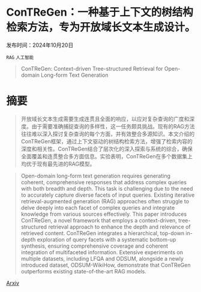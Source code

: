 # ConTReGen：一种基于上下文的树结构检索方法，专为开放域长文本生成设计。

发布时间：2024年10月20日

`RAG` `人工智能`

> ConTReGen: Context-driven Tree-structured Retrieval for Open-domain Long-form Text Generation

# 摘要

> 开放域长文本生成需要生成连贯且全面的响应，以应对复杂查询的广度和深度。由于需要准确捕捉查询的多样性，这一任务颇具挑战。现有的RAG方法往往难以深入探讨复杂查询的每个方面，并有效整合多源知识。本文介绍的ConTReGen框架，通过上下文驱动的树结构检索方法，增强了检索内容的深度和相关性。ConTReGen结合了层次化的深入探索与系统的综合，确保全面覆盖和连贯整合多方面信息。实验表明，ConTReGen在多个数据集上均优于现有最先进的RAG模型。

> Open-domain long-form text generation requires generating coherent, comprehensive responses that address complex queries with both breadth and depth. This task is challenging due to the need to accurately capture diverse facets of input queries. Existing iterative retrieval-augmented generation (RAG) approaches often struggle to delve deeply into each facet of complex queries and integrate knowledge from various sources effectively. This paper introduces ConTReGen, a novel framework that employs a context-driven, tree-structured retrieval approach to enhance the depth and relevance of retrieved content. ConTReGen integrates a hierarchical, top-down in-depth exploration of query facets with a systematic bottom-up synthesis, ensuring comprehensive coverage and coherent integration of multifaceted information. Extensive experiments on multiple datasets, including LFQA and ODSUM, alongside a newly introduced dataset, ODSUM-WikiHow, demonstrate that ConTReGen outperforms existing state-of-the-art RAG models.

[Arxiv](https://arxiv.org/abs/2410.15511)